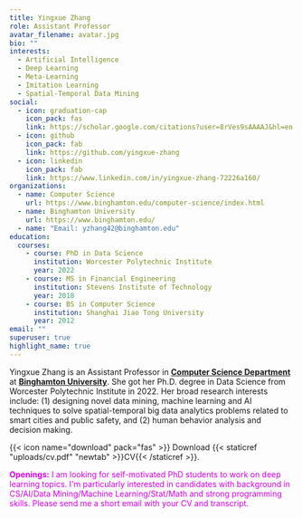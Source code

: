 ```yaml
---
title: Yingxue Zhang
role: Assistant Professor
avatar_filename: avatar.jpg
bio: ""
interests:
  - Artificial Intelligence
  - Deep Learning
  - Meta-Learning
  - Imitation Learning
  - Spatial-Temporal Data Mining
social:
  - icon: graduation-cap
    icon_pack: fas
    link: https://scholar.google.com/citations?user=8rVes9sAAAAJ&hl=en
  - icon: github
    icon_pack: fab
    link: https://github.com/yingxue-zhang
  - icon: linkedin
    icon_pack: fab
    link: https://www.linkedin.com/in/yingxue-zhang-72226a160/
organizations:
  - name: Computer Science
    url: https://www.binghamton.edu/computer-science/index.html
  - name: Binghamton University
    url: https://www.binghamton.edu/
  - name: "Email: yzhang42@binghamton.edu"
education:
  courses:
    - course: PhD in Data Science
      institution: Worcester Polytechnic Institute
      year: 2022
    - course: MS in Financial Engineering
      institution: Stevens Institute of Technology
      year: 2018
    - course: BS in Computer Science
      institution: Shanghai Jiao Tong University
      year: 2012
email: ""
superuser: true
highlight_name: true
---
```

Yingxue Zhang is an Assistant Professor in **[Computer Science Department](https://www.binghamton.edu/computer-science/index.html)** at **[Binghamton University](https://www.binghamton.edu/)**. She got her Ph.D. degree in Data Science from Worcester Polytechnic Institute in 2022. Her broad research interests include: (1) designing novel data mining, machine learning and AI techniques to solve spatial-temporal big data analytics problems related to smart cities and public safety, and (2) human behavior analysis and decision making.

{{< icon name="download" pack="fas" >}} Download {{< staticref "uploads/cv.pdf" "newtab" >}}CV{{< /staticref >}}.

<font color="dark red"> **Openings:** I am looking for self-motivated PhD students to work on deep learning topics. I'm particularly interested in candidates with background in CS/AI/Data Mining/Machine Learning/Stat/Math and strong programming skills. Please send me a short email with your CV and transcript.</font>